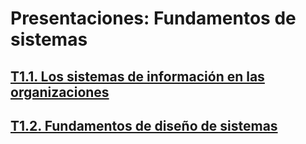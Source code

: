 # Presentaciones: Fundamentos de sistemas

## [T1.1. Los sistemas de información en las organizaciones](https://docs.google.com/presentation/d/e/2PACX-1vQ8SvFBLc_N8BYIo1m_AN80InqjCnjTCIVm5kW5rfmoIPUwRj4Utus7KpgmaUAo8XVo-pUxRBnRkZ_E/pub?start=false&loop=false&delayms=3000)

## [T1.2. Fundamentos de diseño de sistemas](https://docs.google.com/presentation/d/e/2PACX-1vQEqdr0k8FYJtj2oEU9WfBodrXB7yn1i7ghjg2RvGrHBrxwc9WT1h6linaRXSW7ItsspMwtcpTCaswe/pub?start=false&loop=false&delayms=3000)
